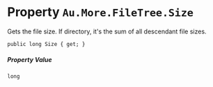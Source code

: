 # Property `Au.More.FileTree.Size`

Gets the file size. If directory, it's the sum of all descendant file sizes.

```
public long Size { get; }
```

##### Property Value

`long`